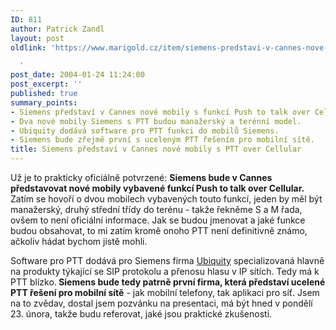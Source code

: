 ```yaml
---
ID: 811
author: Patrick Zandl
layout: post
oldlink: 'https://www.marigold.cz/item/siemens-predstavi-v-cannes-nove-mobily-s-ptt-over-cellular

  '
post_date: 2004-01-24 11:24:00
post_excerpt: ''
published: true
summary_points:
- Siemens představí v Cannes nové mobily s funkcí Push to talk over Cellular.
- Dva nové mobily Siemens s PTT budou manažerský a terénní model.
- Ubiquity dodává software pro PTT funkci do mobilů Siemens.
- Siemens bude zřejmě první s uceleným PTT řešením pro mobilní sítě.
title: Siemens představí v Cannes nové mobily s PTT over Cellular
---
```


<p>
Už je to prakticky oficiálně potvrzené: <STRONG>Siemens bude v Cannes představovat nové mobily vybavené funkcí Push to talk over Cellular.</STRONG> Zatím se hovoří o dvou mobilech vybavených touto funkcí, jeden by měl být manažerský, druhý střední třídy do terénu - takže řekněme S a M řada, ovšem to není oficiální informace. Jak se budou jmenovat a jaké funkce budou obsahovat, to mi zatím kromě onoho PTT není definitivně známo, ačkoliv hádat bychom jistě mohli. </p>

<p>
Software pro PTT dodává pro Siemens firma <A href="http://www.ubiquity.net/" target=_blank>Ubiquity</A> specializovaná hlavně na produkty týkající se SIP protokolu a přenosu hlasu v IP sítích. Tedy má k PTT blízko.<STRONG> Siemens bude tedy patrně první firma, která představí ucelené PTT řešení pro mobilní sítě</STRONG> - jak mobilní telefony, tak aplikaci pro síť. Jsem na to zvědav, dostal jsem pozvánku na presentaci, má být hned v pondělí 23. února, takže budu referovat, jaké jsou praktické zkušenosti. </p>